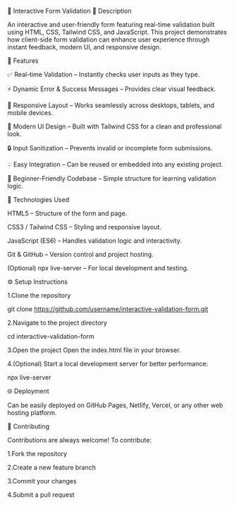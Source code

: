 🌟 Interactive Form Validation
📝 Description

An interactive and user-friendly form featuring real-time validation built using HTML, CSS, Tailwind CSS, and JavaScript.
This project demonstrates how client-side form validation can enhance user experience through instant feedback, modern UI, and responsive design.

🚀 Features

✅ Real-time Validation – Instantly checks user inputs as they type.

⚡ Dynamic Error & Success Messages – Provides clear visual feedback.

🧩 Responsive Layout – Works seamlessly across desktops, tablets, and mobile devices.

🎨 Modern UI Design – Built with Tailwind CSS for a clean and professional look.

🔒 Input Sanitization – Prevents invalid or incomplete form submissions.

💡 Easy Integration – Can be reused or embedded into any existing project.

🧠 Beginner-Friendly Codebase – Simple structure for learning validation logic.

🧰 Technologies Used

HTML5 – Structure of the form and page.

CSS3 / Tailwind CSS – Styling and responsive layout.

JavaScript (ES6) – Handles validation logic and interactivity.

Git & GitHub – Version control and project hosting.

(Optional) npx live-server – For local development and testing.

⚙️ Setup Instructions

1.Clone the repository

git clone https://github.com/username/interactive-validation-form.git


2.Navigate to the project directory

cd interactive-validation-form


3.Open the project
Open the index.html file in your browser.

4.(Optional) Start a local development server for better performance:

npx live-server

🌐 Deployment

Can be easily deployed on GitHub Pages, Netlify, Vercel, or any other web hosting platform.

🤝 Contributing

Contributions are always welcome!
To contribute:

1.Fork the repository

2.Create a new feature branch

3.Commit your changes

4.Submit a pull request

